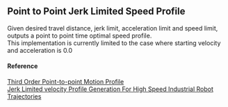 ## Point to Point Jerk Limited Speed Profile

Given desired travel distance, jerk limit, acceleration limit and speed limit, outputs a point to point time optimal speed profile.  
This implementation is currently limited to the case where starting velocity and acceleration is 0.0

#### Reference  
[Third Order Point-to-point Motion Profile](https://www.janssenprecisionengineering.com/page/third-order-point-to-point-motion-profile/)  
[Jerk Limited velocity Profile Generation For High Speed Industrial Robot Trajectories](https://pdfs.semanticscholar.org/b090/8986c0d43573a90f790c0480f6ec5c834262.pdf)